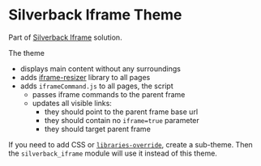 # Silverback Iframe Theme

Part of [Silverback Iframe](../silverback_iframe) solution.

The theme

- displays main content without any surroundings
- adds [iframe-resizer](https://www.npmjs.com/package/iframe-resizer) library to
  all pages
- adds `iframeCommand.js` to all pages, the script
  - passes iframe commands to the parent frame
  - updates all visible links:
    - they should point to the parent frame base url
    - they should contain no `iframe=true` parameter
    - they should target parent frame

If you need to add CSS or
[`libraries-override`](https://www.drupal.org/node/2216195#override-extend),
create a sub-theme. Then the `silverback_iframe` module will use it instead of
this theme.
